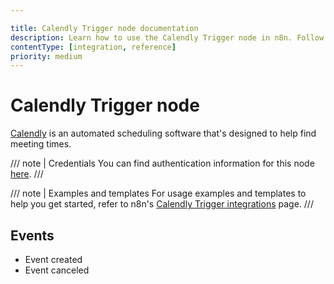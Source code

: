 ```yaml
---

title: Calendly Trigger node documentation
description: Learn how to use the Calendly Trigger node in n8n. Follow technical documentation to integrate Calendly Trigger node into your workflows.
contentType: [integration, reference]
priority: medium
---
```


# Calendly Trigger node

[Calendly](https://calendly.com/) is an automated scheduling software that's designed to help find meeting times.

/// note | Credentials
You can find authentication information for this node [here](/integrations/builtin/credentials/calendly.md).
///

///  note  | Examples and templates
For usage examples and templates to help you get started, refer to n8n's [Calendly Trigger integrations](https://n8n.io/integrations/calendly-trigger/) page.
///

## Events

* Event created
* Event canceled

